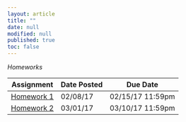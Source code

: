 ```yaml
---
layout: article
title: ""
date: null
modified: null
published: true
toc: false
---
```


*Homeworks*  
  
Assignment | Date Posted | Due Date   
---------- | ----------- | --------    
[Homework 1](http://enee351.github.io/homeworks/hw1.pdf) | 02/08/17         | 02/15/17 11:59pm  
[Homework 2](http://enee351.github.io/homeworks/hw2.pdf) | 03/01/17         | 03/10/17 11:59pm  


<!---
Assignment | Date Posted | Due Date
---------- | ----------- | --------
[Homework 1](http://enee351.github.io/homeworks/hw1.pdf) | 02/08/16         | 02/17/16 11:59pm
[Homework 2](http://enee351.github.io/homeworks/hw2.pdf) | 03/07/16         | 03/21/16 11:59pm
[Homework 3](http://enee351.github.io/homeworks/hw3.pdf) | 03/24/16         | 04/04/16 11:59pm
[Homework 4](http://enee351.github.io/homeworks/hw4.pdf) | 04/19/16         | 04/25/16 11:59pm
[Homework 5](http://enee351.github.io/homeworks/hw5.pdf) | 05/04/16         | 05/11/16 11:59pm
-->


